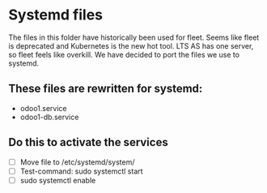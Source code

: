 # Systemd files

The files in this folder have historically been used for fleet. Seems like fleet is deprecated and Kubernetes is the new hot tool. LTS AS has one server, so fleet feels like overkill. We have decided to port the files we use to systemd.

## These files are rewritten for systemd:

- odoo1.service
- odoo1-db.service

## Do this to activate the services

- [ ] Move file to /etc/systemd/system/
- [ ] Test-command: sudo systemctl start <first name of file>
- [ ] sudo systemctl enable <first name of file>
